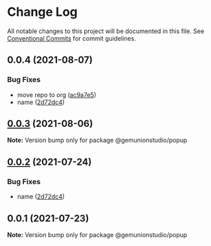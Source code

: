 # Change Log

All notable changes to this project will be documented in this file.
See [Conventional Commits](https://conventionalcommits.org) for commit guidelines.

## 0.0.4 (2021-08-07)


### Bug Fixes

* move repo to org ([ac9a7e5](https://github.com/gemunionstudio/common-packages/commit/ac9a7e51e47bf69ef30b19abbc67274405c13200))
* name ([2d72dc4](https://github.com/gemunionstudio/common-packages/commit/2d72dc44efbbfbbe0fdd5163254492fa9370f494))





## [0.0.3](https://github.com/gemunionstudio/common-packages/compare/@gemunionstudio/popup@0.0.2...@gemunionstudio/popup@0.0.3) (2021-08-06)

**Note:** Version bump only for package @gemunionstudio/popup





## [0.0.2](https://github.com/gemunionstudio/common-packages/compare/@gemunionstudio/popup@0.0.1...@gemunionstudio/popup@0.0.2) (2021-07-24)


### Bug Fixes

* name ([2d72dc4](https://github.com/gemunionstudio/common-packages/commit/2d72dc44efbbfbbe0fdd5163254492fa9370f494))





## 0.0.1 (2021-07-23)

**Note:** Version bump only for package @gemunionstudio/popup
